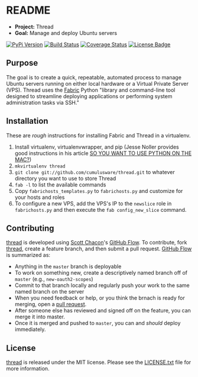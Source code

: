 # README #

* **Project:** Thread
* **Goal:** Manage and deploy Ubuntu servers

[![PyPi Version][pypi ver image]][pypi ver link]
[![Build Status][travis image]][travis link]
[![Coverage Status][coveralls image]][coveralls link]
[![License Badge][license image]][LICENSE.txt]

## Purpose ##

The goal is to create a quick, repeatable, automated process to manage Ubuntu
servers running on either local hardware or a Virtual Private Server (VPS).
Thread uses the [Fabric][] Python "library and command-line tool designed to
streamline deploying applications or performing system administration tasks via
SSH."

## Installation ##

These are *rough* instructions for installing Fabric and Thread in a virtualenv.

1. Install virtualenv, virtualenvwrapper, and pip (Jesse Noller provides good
   instructions in his article [SO YOU WANT TO USE PYTHON ON THE
   MAC?][noller-python])
2. `mkvirtualenv thread`
3. `git clone git://github.com/cumulusware/thread.git` to whatever directory
   you want to use to store Thread
4. `fab -l` to list the available commands
5. Copy `fabrichosts_templates.py` to `fabrichosts.py` and customize for your
   hosts and roles
6. To configure a new VPS, add the VPS's IP to the `newslice` role in
   `fabrichosts.py` and then execute the `fab config_new_slice` command.


## Contributing

[thread][] is developed using [Scott Chacon][]'s [GitHub Flow][]. To
contribute, fork [thread][], create a feature branch, and then submit
a pull request.  [GitHub Flow][] is summarized as:

- Anything in the `master` branch is deployable
- To work on something new, create a descriptively named branch off of
  `master` (e.g., `new-oauth2-scopes`)
- Commit to that branch locally and regularly push your work to the same
  named branch on the server
- When you need feedback or help, or you think the brnach is ready for
  merging, open a [pull request][].
- After someone else has reviewed and signed off on the feature, you can
  merge it into master.
- Once it is merged and pushed to `master`, you can and *should* deploy
  immediately.

## License

[thread][] is released under the MIT license. Please see the
[LICENSE.txt][] file for more information.

[coveralls image]: http://img.shields.io/coveralls/cumulusware/thread/master.svg
[coveralls link]: https://coveralls.io/r/cumulusware/thread
[fabric]: http://www.fabfile.org/
[github flow]: http://scottchacon.com/2011/08/31/github-flow.html
[LICENSE.txt]: https://github.com/cumulusware/thread/blob/master/LICENSE.txt
[license image]: http://img.shields.io/pypi/l/thread.svg
[noller-python]: http://jessenoller.com/2009/03/16/so-you-want-to-use-python-on-the-mac/
[pull request]: https://help.github.com/articles/using-pull-requests
[pypi ver image]: http://img.shields.io/pypi/v/thread.svg
[pypi ver link]: https://pypi.python.org/pypi/thread/
[scott chacon]: http://scottchacon.com/about.html
[thread]: https://github.com/cumulusware/thread
[travis image]: http://img.shields.io/travis/cumulusware/thread/master.svg
[travis link]: https://travis-ci.org/cumulusware/thread
